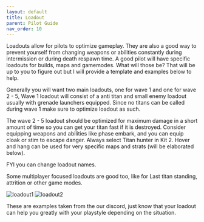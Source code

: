 ```yaml
---
layout: default
title: Loadout
parent: Pilot Guide
nav_order: 10
---
```


Loadouts allow for pilots to optimize gameplay. They are also a good way to prevent yourself from changing weapons or abilities constantly during intermission or during death respawn time. A good pilot will have specific loadouts for builds, maps and gamemodes. What will those be? That will be up to you to figure out but I will provide a template and examples below to help. 

Generally you will want two main loadouts, one for wave 1 and one for wave 2 - 5, Wave 1 loadout will consist of a anti titan and small enemy loadout usually with grenade launchers equipped. Since no titans can be called during wave 1 make sure to optimize loadout as such. 

The wave 2 - 5 loadout should be optimized for maximum damage in a short amount of time so you can get your titan fast if it is destroyed. Consider equipping weapons and abilities like phase embark, and you can equip cloak or stim to escape danger. Always select Titan hunter in Kit 2. Hover and hang can be used for very specific maps and strats (will be elaborated below). 

FYI you can change loadout names.

Some multiplayer focused loadouts are good too, like for Last titan standing, attrition or other game modes.

![loadout1](frontier-biz/assets/img/pilotguide/loadout/loadout-1.png)
![loadout2](frontier-biz/assets/img/pilotguide/loadout/loadout-2.png)



These are examples taken from the our discord, just know that your loadout can help you greatly with your playstyle depending on the situation.